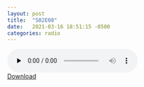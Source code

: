```yaml
---
layout: post
title:  "S02E08"
date:   2021-03-16 18:51:15 -0500
categories: radio
---
```

<audio controls="controls" preload="none">
    <source src="https://sparechange.s3.us-east-2.amazonaws.com/SpareChange-S02E08-031621-1600.mp3" type="audio/mpeg"> 
</audio>
<br>
<a href="https://sparechange.s3.us-east-2.amazonaws.com/SpareChange-S02E08-031621-1600.mp3">Download</a>
<br>

